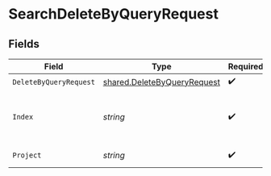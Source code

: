 # SearchDeleteByQueryRequest


## Fields

| Field                                                                      | Type                                                                       | Required                                                                   | Description                                                                |
| -------------------------------------------------------------------------- | -------------------------------------------------------------------------- | -------------------------------------------------------------------------- | -------------------------------------------------------------------------- |
| `DeleteByQueryRequest`                                                     | [shared.DeleteByQueryRequest](../../models/shared/deletebyqueryrequest.md) | :heavy_check_mark:                                                         | N/A                                                                        |
| `Index`                                                                    | *string*                                                                   | :heavy_check_mark:                                                         | The index name of the documents that needs deletion.                       |
| `Project`                                                                  | *string*                                                                   | :heavy_check_mark:                                                         | The project name.                                                          |